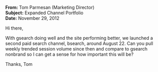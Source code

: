 **From:** Tom Parmesan (Marketing Director)  
**Subject:** Expanded Channel Portfolio  
**Date:** November 29, 2012  

Hi there,

With gsearch doing well and the site performing better, we launched a second paid search channel, bsearch, around August 22.
Can you pull weekly trended session volume since then and compare to gsearch nonbrand so I can get a sense for how important this will be?

Thanks,
Tom